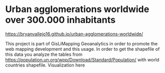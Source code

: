 # Urban agglomerations worldwide over 300.000 inhabitants
https://bryanvallejo16.github.io/urban-agglomerations-worldwide/

This project is part of GisLiMapping Geoanalytics in order to promote the web mapping development and this usage.
In order to get the shapefile of this data you analyze the tables from https://population.un.org/wpp/Download/Standard/Population/ with world countries shapefile.
Visualization here 
